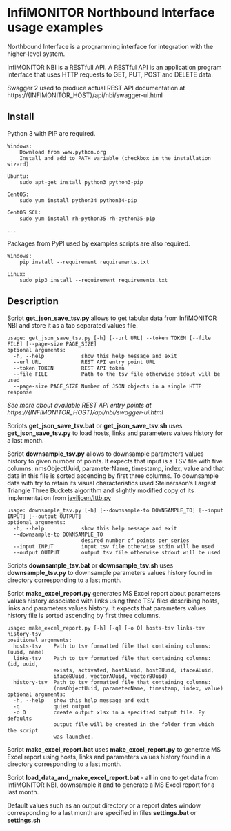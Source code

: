 # InfiMONITOR Northbound Interface usage examples
Northbound Interface is a programming interface for integration with the higher-level system.

InfiMONITOR NBI is a RESTfull API. A RESTful API is an application program interface that uses HTTP requests
 to GET, PUT, POST and DELETE data.
 
Swagger 2 used to produce actual REST API documentation at https://{INFIMONITOR_HOST}/api/nbi/swagger-ui.html

## Install
Python 3 with PIP are required.

    Windows:
        Download from www.python.org
        Install and add to PATH variable (checkbox in the installation wizard)
    
    Ubuntu:
        sudo apt-get install python3 python3-pip
    
    CentOS:
        sudo yum install python34 python34-pip
    
    CentOS SCL:
        sudo yum install rh-python35 rh-python35-pip
        
    ...

Packages from PyPI used by examples scripts are also required.

    Windows:
        pip install --requirement requirements.txt
    
    Linux:
        sudo pip3 install --requirement requirements.txt

## Description
Script **get_json_save_tsv.py** allows to get tabular data from InfiMONITOR NBI and store it as a tab separated values file.

    usage: get_json_save_tsv.py [-h] [--url URL] --token TOKEN [--file FILE] [--page-size PAGE_SIZE]
    optional arguments:
      -h, --help            show this help message and exit
      --url URL             REST API entry point URL
      --token TOKEN         REST API token
      --file FILE           Path to the tsv file otherwise stdout will be used
      --page-size PAGE_SIZE Number of JSON objects in a single HTTP response

*See more about available REST API entry points at https://{INFIMONITOR_HOST}/api/nbi/swagger-ui.html*   

Scripts **get_json_save_tsv.bat** or **get_json_save_tsv.sh** 
uses **get_json_save_tsv.py** to load hosts, links and parameters values history for a last month.

Script **downsample_tsv.py** allows to downsample parameters values history to given number of points. 
It expects that input is a TSV file with five columns: 
nmsObjectUuid, parameterName, timestamp, index, value 
and that data in this file is sorted ascending by first three columns.
To downsample data with try to retain its visual characteristics used 
Steinarsson’s Largest Triangle Three Buckets algorithm and slightly modified copy of its implementation 
from [javiljoen/lttb.py](https://github.com/javiljoen/lttb.py)

    usage: downsample_tsv.py [-h] [--downsample-to DOWNSAMPLE_TO] [--input INPUT] [--output OUTPUT]
    optional arguments:
      -h, --help            show this help message and exit
      --downsample-to DOWNSAMPLE_TO
                            desired number of points per series
      --input INPUT         input tsv file otherwise stdin will be used
      --output OUTPUT       output tsv file otherwise stdout will be used

Scripts **downsample_tsv.bat** or **downsample_tsv.sh** uses **downsample_tsv.py** to 
downsample parameters values history found in directory corresponding to a last month.

Script **make_excel_report.py** generates MS Excel 
report about parameters values history associated with links using three TSV files describing 
hosts, links and parameters values history. It expects that parameters values history file is 
sorted ascending by first three columns. 

    usage: make_excel_report.py [-h] [-q] [-o O] hosts-tsv links-tsv history-tsv
    positional arguments:
      hosts-tsv    Path to tsv formatted file that containing columns: (uuid, name)
      links-tsv    Path to tsv formatted file that containing columns: (id, uuid,
                   exists, activated, hostAUuid, hostBUuid, ifaceAUuid,
                   ifaceBUuid, vectorAUuid, vectorBUuid)
      history-tsv  Path to tsv formatted file that containing columns:
                   (nmsObjectUuid, parameterName, timestamp, index, value)
    optional arguments:
      -h, --help   show this help message and exit
      -q           quiet output
      -o O         create output xlsx in a specified output file. By defaults
                   output file will be created in the folder from which the script
                   was launched.

Script **make_excel_report.bat** uses **make_excel_report.py** to generate MS Excel report
 using hosts, links and parameters values history found in a directory corresponding to a last month.

Script **load_data_and_make_excel_report.bat** - all in one to get data from InfiMONITOR NBI, 
downsample it and to generate a MS Excel report for a last month.

Default values such as an output directory or a report dates window corresponding to a last month 
are specified in files **settings.bat** or **settings.sh**